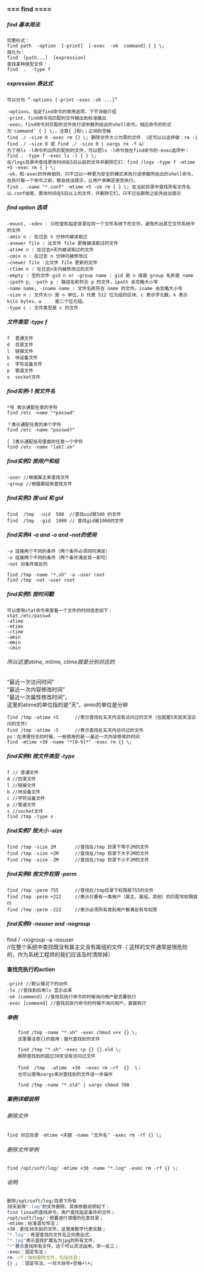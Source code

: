 ### === find ====
##### find 基本用法
    完整形式：
    find path  -option  [-print]  [-exec  -ok  command] { } \;
    简化为：
    find  [path...]  [expression]
    查找某种类型文件：
    find  .  -type f
##### expression 表达式
    可以分为 “-options [-print -exec -ok ...]”

    -options，指定find命令的常用选项，下节详细介绍
    -print，find命令将匹配的文件输出到标准输出
    -exec，find命令对匹配的文件执行该参数所给出的shell命令。相应命令的形式为'command' { } \;，注意{ }和\；之间的空格
    find ./ -size 0 -exec rm {} \; 删除文件大小为零的文件 （还可以以这样做：rm -i find ./ -size 0 或 find ./ -size 0 | xargs rm -f &）
    为了用ls -l命令列出所匹配到的文件，可以把ls -l命令放在find命令的-exec选项中：find . -type f -exec ls -l { } \;
    在/logs目录中查找更改时间在5日以前的文件并删除它们：find /logs -type f -mtime +5 -exec rm { } \;
    -ok，和-exec的作用相同，只不过以一种更为安全的模式来执行该参数所给出的shell命令，在执行每一个命令之前，都会给出提示，让用户来确定是否执行。
    find . -name "*.conf" -mtime +5 -ok rm { } \; 在当前目录中查找所有文件名以.conf结尾、更改时间在5日以上的文件，并删除它们，只不过在删除之前先给出提示

##### find option 选项
    -mount, -xdev : 只检查和指定目录在同一个文件系统下的文件，避免列出其它文件系统中的文件
    -amin n : 在过去 n 分钟内被读取过
    -anewer file : 比文件 file 更晚被读取过的文件
    -atime n : 在过去n天内被读取过的文件
    -cmin n : 在过去 n 分钟内被修改过
    -cnewer file :比文件 file 更新的文件
    -ctime n : 在过去n天内被修改过的文件
    -empty : 空的文件-gid n or -group name : gid 是 n 或是 group 名称是 name
    -ipath p, -path p : 路径名称符合 p 的文件，ipath 会忽略大小写
    -name name, -iname name : 文件名称符合 name 的文件。iname 会忽略大小写
    -size n : 文件大小 是 n 单位，b 代表 512 位元组的区块，c 表示字元数，k 表示 kilo bytes，w     是二个位元组。
    -type c : 文件类型是 c 的文件

##### 文件类型 -type f
    f  普通文件
    d  目录文件
    l  链接文件
    b  块设备文件
    c  字符设备文件
    p  管道文件
    s  socket文件

##### find实例-1 按文件名
    *号 表示通配任意的字符
    find /etc -name "*passwd"     
    
    ？表示通配任意的单个字符
    find /etc -name "passwd?"
    
    [ ]表示通配括号里面的任意一个字符
    find /etc -name "[ab].sh"

##### find实例2 按用户和组
    -user //根据属主来查找文件
    -group //根据属组来查找文件

##### find实例3 按 uid 和 gid
    find  /tmp  -uid  500  //查找uid是500 的文件
    find  /tmp  -gid  1000 // 查找gid是1000的文件

##### find实例4 -a and -o and –not的使用
    -a 连接两个不同的条件（两个条件必须同时满足）
    -o 连接两个不同的条件（两个条件满足其一即可）
    -not 对条件取反的

    find /tmp -name "*.sh" -a -user root
    find /tmp -not -user root

##### find实例5 按时间戳
    可以使用stat命令来查看一个文件的时间信息如下：
    stat /etc/passwd
    -atime
    -mtime
    -ctime
    -amin
    -mmin
    -cmin
###### 所以这里atime, mtime, ctime就是分别对应的 
“最近一次访问时间”   
“最近一次内容修改时间”   
“最近一次属性修改时间”，  
这里的atime的单位指的是“天”，amin的单位是分钟  

    find /tmp –atime +5      //表示查找在五天内没有访问过的文件（也就是5天前天没访问的文件）
    find /tmp -atime -5      //表示查找在五天内访问过的文件
    ps：在清理日志的时候，一般使用的是——最近一次内容修改的时间
    find -mtime +30 -name "*[0-9]*" -exec rm {} \;

##### find实例6 按文件类型 -type
    f // 普通文件
    d //目录文件
    l //链接文件
    b //块设备文件
    c //字符设备文件
    p //管道文件
    s //socket文件
    find /tmp -type s

##### find实例7 按大小 -size
    find /tmp -size 2M       //查找在/tmp 目录下等于2M的文件
    find /tmp -size +2M      //查找在/tmp 目录下大于2M的文件
    find /tmp -size -2M      //查找在/tmp 目录下小于2M的文件

##### find实例8 按文件权限 -perm
    find /tmp -perm 755      //查找在/tmp目录下权限是755的文件
    find /tmp -perm +222     //表示只要有一类用户（属主，属组，其他）的匹配写权限就行
    find /tmp -perm -222     //表示必须所有类别用户都满足有写权限

##### find实例9 -nouser and -nogroup
find / -nogroup –a –nouser    
//在整个系统中查找既没有属主又没有属组的文件（
这样的文件通常是很危险的，作为系统工程师的我们应该及时清除掉）

#### 查找完执行的action
    -print //默认情况下的动作
    -ls //查找到后用ls 显示出来
    -ok [commend] //查找后执行命令的时候询问用户是否要执行
    -exec [commend] //查找后执行命令的时候不询问用户，直接执行

##### 举例
```
    find /tmp -name "*.sh" -exec chmod u+x {} \;
    这里要注意{}的使用：替代查找到的文件
    
    find /tmp "*.sh" -exec cp {} {}.old \;
    删除查找到的超过30天没有访问过文件
    
    find  /tmp  -atime  +30  –exec rm –rf  {}  \； 
    也可以使用xargs来对查找到的文件进一步操作
    
    find /tmp -name "*.old" | xargs chmod 700
```
##### 案例详细说明
###### 删除文件
    find 对应目录 -mtime +天数 -name "文件名" -exec rm -rf {} \;

###### 删除文件举例
    find /opt/soft/log/ -mtime +30 -name "*.log" -exec rm -rf {} \;
###### 说明
```bash
删除/opt/soft/log/目录下所有
30天前带".log"的文件删除。具体参数说明如下：
find linux的查找命令，用户查找指定条件的文件；
/opt/soft/log/：想要进行清理的任意目录；
-mtime：标准语句写法；
+30：查找30天前的文件，这里用数字代表天数；
"*.log"：希望查找的文件名正则表达式，
"*.jpg"表示查找扩展名为jpg的所有文件，
"*"表示查找所有文件，这个可以灵活运用，举一反三；
-exec：固定写法；
rm -rf：强制删除文件，包括目录；
{} ; ：固定写法，一对大括号+空格+\+;
```
